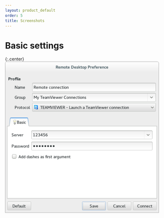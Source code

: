 ```yaml
---
layout: product_default
order: 5
title: Screenshots
---
```

# Basic settings

{:.center}
![Basic settings](/resources/remmina-plugin-teamviewer/archive/latest/english/general.png)
